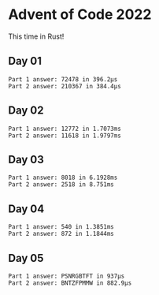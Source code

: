 # Advent of Code 2022

This time in Rust!

## Day 01
```
Part 1 answer: 72478 in 396.2µs
Part 2 answer: 210367 in 384.4µs
```

## Day 02
```
Part 1 answer: 12772 in 1.7073ms
Part 2 answer: 11618 in 1.9797ms
```

## Day 03
```
Part 1 answer: 8018 in 6.1928ms
Part 2 answer: 2518 in 8.751ms
```

## Day 04
```
Part 1 answer: 540 in 1.3851ms
Part 2 answer: 872 in 1.1844ms
```

## Day 05
```
Part 1 answer: PSNRGBTFT in 937µs
Part 2 answer: BNTZFPMMW in 882.9µs
```

